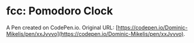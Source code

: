 # fcc: Pomodoro Clock

A Pen created on CodePen.io. Original URL: [https://codepen.io/Dominic-Mikelis/pen/xxJvvvo](https://codepen.io/Dominic-Mikelis/pen/xxJvvvo).

